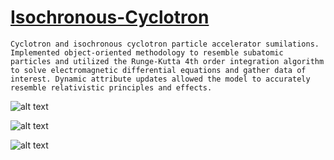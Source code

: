 # [Isochronous-Cyclotron](https://github.com/TonyAlarcon/Isochronous-Cyclotron/blob/master/Isochronous_cyclotron.py)

```
Cyclotron and isochronous cyclotron particle accelerator sumilations. Implemented object-oriented methodology to resemble subatomic particles and utilized the Runge-Kutta 4th order integration algorithm to solve electromagnetic differential equations and gather data of interest. Dynamic attribute updates allowed the model to accurately resemble relativistic principles and effects. 
```

![alt text](https://github.com/TonyAlarcon/Isochronous-Cyclotron/blob/master/Particle_Trajec.png "Trajectory")

![alt text](https://github.com/TonyAlarcon/Isochronous-Cyclotron/blob/master/velocity_vs_time.png "Velocity vs Time")


![alt text](https://github.com/TonyAlarcon/Isochronous-Cyclotron/blob/master/veocity_vs_radius.png "Velocity vs. Rotation Radius")

